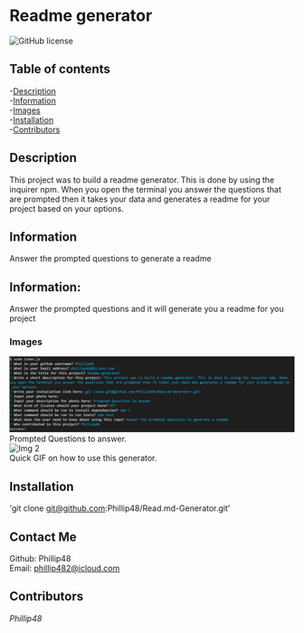 
# Readme generator  
![GitHub license](https://img.shields.io/badge/license-MIT-blue.svg)  
  
## Table of contents   
-[Description](#Description)   
-[Information](#Information)  
-[Images](#Images)     
-[Installation](#Installation)  
-[Contributors](#Contributors)  

## Description  
This project was to build a readme generator. This is done by using the inquirer npm. When you open the terminal you answer the questions that are prompted then it takes your data and generates a readme for your project based on your options.

## Information  
Answer the prompted questions to generate a readme
## Information:  
Answer the prompted questions and it will generate you a readme for you project

### Images  
![Img 1](./img/readmequestions.png)  
Prompted Questions to answer.  
![Img 2](./img/readme%20generator%20updated.gif)  
Quick GIF on how to use this generator.

## Installation   
'git clone git@github.com:Phillip48/Read.md-Generator.git'  

## Contact Me  
Github: Phillip48  
Email: phillip482@icloud.com  

## Contributors  
*Phillip48*  

  
